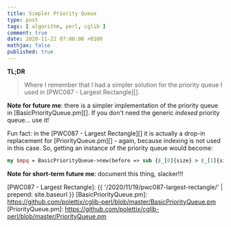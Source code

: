 ```yaml
---
title: Simpler Priority Queue
type: post
tags: [ algorithm, perl, cglib ]
comment: true
date: 2020-11-22 07:00:00 +0100
mathjax: false
published: true
---
```


**TL;DR**

> Where I remember that I had a simpler solution for the priority queue I
> used in [PWC087 - Largest Rectangle][].

**Note for future me**: there is a simpler implementation of the priority
queue in [BasicPriorityQueue.pm][]. If you don't need the generic *indexed*
priority queue... use it!

Fun fact: in the [PWC087 - Largest Rectangle][] it is actually a drop-in
replacement for [PriorityQueue.pm][] - again, because indexing is not used
in this case. So, getting an instance of the priority queue would become:

```perl
my $mpq = BasicPriorityQueue->new(before => sub {$_[0]{size} > $_[1]{size}});
```

**Note for short-term future me**: document this thing, slacker!!!

[PWC087 - Largest Rectangle]: {{ '/2020/11/19/pwc087-largest-rectangle/' | prepend: site.baseurl }}
[BasicPriorityQueue.pm]: https://github.com/polettix/cglib-perl/blob/master/BasicPriorityQueue.pm
[PriorityQueue.pm]: https://github.com/polettix/cglib-perl/blob/master/PriorityQueue.pm
